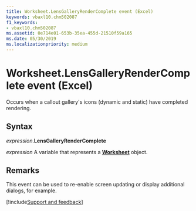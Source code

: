```yaml
---
title: Worksheet.LensGalleryRenderComplete event (Excel)
keywords: vbaxl10.chm502087
f1_keywords:
- vbaxl10.chm502087
ms.assetid: 0e714e01-653b-35ea-455d-21510f59a165
ms.date: 05/30/2019
ms.localizationpriority: medium
---
```



# Worksheet.LensGalleryRenderComplete event (Excel)

Occurs when a callout gallery's icons (dynamic and static) have completed rendering.


## Syntax

_expression_.**LensGalleryRenderComplete**

_expression_ A variable that represents a **[Worksheet](Excel.Worksheet.md)** object.


## Remarks

This event can be used to re-enable screen updating or display additional dialogs, for example.




[!include[Support and feedback](~/includes/feedback-boilerplate.md)]